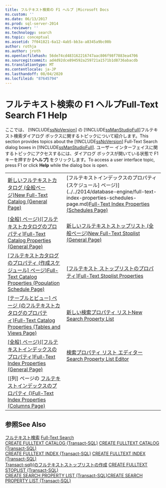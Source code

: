 ```yaml
---
title: フルテキスト検索の F1 ヘルプ |Microsoft Docs
ms.custom: ''
ms.date: 06/13/2017
ms.prod: sql-server-2014
ms.reviewer: ''
ms.technology: search
ms.topic: conceptual
ms.assetid: 7f041821-6a12-4ab5-bb3a-a8345a9bc00b
author: rothja
ms.author: jroth
ms.openlocfilehash: 56de74cd483162216747aac806f98f7883ea4706
ms.sourcegitcommit: ad4d92dce894592a259721a1571b1d8736abacdb
ms.translationtype: MT
ms.contentlocale: ja-JP
ms.lasthandoff: 08/04/2020
ms.locfileid: "87645794"
---
```

# <a name="full-text-search-f1-help"></a><span data-ttu-id="65478-102">フルテキスト検索の F1 ヘルプ</span><span class="sxs-lookup"><span data-stu-id="65478-102">Full-Text Search F1 Help</span></span>
  <span data-ttu-id="65478-103">ここでは、 [!INCLUDE[ssNoVersion](../includes/ssnoversion-md.md)] の [!INCLUDE[ssManStudioFull](../includes/ssmanstudiofull-md.md)]フルテキスト検索ダイアログ ボックスに関するトピックについて紹介します。</span><span class="sxs-lookup"><span data-stu-id="65478-103">This section provides topics about the [!INCLUDE[ssNoVersion](../includes/ssnoversion-md.md)] Full-Text Search dialog boxes in [!INCLUDE[ssManStudioFull](../includes/ssmanstudiofull-md.md)].</span></span> <span data-ttu-id="65478-104">ユーザー インターフェイスに関するトピックにアクセスするには、ダイアログ ボックスが開いている状態で F1 キーを押すか **[ヘルプ]** をクリックします。</span><span class="sxs-lookup"><span data-stu-id="65478-104">To access a user interface topic, press F1 or click **Help** while the dialog box is open.</span></span>  
  
|||  
|-|-|  
|[<span data-ttu-id="65478-105">新しいフルテキストカタログ &#40;全般ページ&#41;</span><span class="sxs-lookup"><span data-stu-id="65478-105">New Full-Text Catalog &#40;General Page&#41;</span></span>](new-full-text-catalog-general-page.md)|<span data-ttu-id="65478-106">[フルテキストインデックスのプロパティ &#40;スケジュール] ページ&#41;](../../2014/database-engine/full-text-index-properties-schedules-page.md)</span><span class="sxs-lookup"><span data-stu-id="65478-106">[Full-Text Index Properties &#40;Schedules Page&#41;](../../2014/database-engine/full-text-index-properties-schedules-page.md)</span></span>|  
|<span data-ttu-id="65478-107">[[全般] ページ&#41;&#40;[フルテキストカタログのプロパティ]](../../2014/database-engine/full-text-catalog-properties-general-page.md)</span><span class="sxs-lookup"><span data-stu-id="65478-107">[Full-Text Catalog Properties &#40;General Page&#41;](../../2014/database-engine/full-text-catalog-properties-general-page.md)</span></span>|[<span data-ttu-id="65478-108">新しいフルテキストストップリスト &#40;全般ページ&#41;</span><span class="sxs-lookup"><span data-stu-id="65478-108">New Full-Text Stoplist &#40;General Page&#41;</span></span>](../../2014/database-engine/new-full-text-stoplist-general-page.md)|  
|<span data-ttu-id="65478-109">[[フルテキストカタログのプロパティ &#40;作成スケジュール] ページ&#41;](../../2014/database-engine/full-text-catalog-properties-population-schedule-page.md)</span><span class="sxs-lookup"><span data-stu-id="65478-109">[Full-Text Catalog Properties &#40;Population Schedule Page&#41;](../../2014/database-engine/full-text-catalog-properties-population-schedule-page.md)</span></span>|<span data-ttu-id="65478-110">[[フルテキスト ストップリストのプロパティ]](../../2014/database-engine/full-text-stoplist-properties.md)</span><span class="sxs-lookup"><span data-stu-id="65478-110">[Full-Text Stoplist Properties](../../2014/database-engine/full-text-stoplist-properties.md)</span></span>|  
|<span data-ttu-id="65478-111">[[テーブルとビュー] ページ &#40;のフルテキストカタログのプロパティ&#41;](../../2014/database-engine/full-text-catalog-properties-tables-and-views-page.md)</span><span class="sxs-lookup"><span data-stu-id="65478-111">[Full-Text Catalog Properties &#40;Tables and Views Page&#41;](../../2014/database-engine/full-text-catalog-properties-tables-and-views-page.md)</span></span>|[<span data-ttu-id="65478-112">新しい検索プロパティ リスト</span><span class="sxs-lookup"><span data-stu-id="65478-112">New Search Property List</span></span>](../../2014/database-engine/new-search-property-list.md)|  
|<span data-ttu-id="65478-113">[[全般] ページ&#41;&#40;[フルテキストインデックスのプロパティ]](../../2014/database-engine/full-text-index-properties-general-page.md)</span><span class="sxs-lookup"><span data-stu-id="65478-113">[Full-Text Index Properties &#40;General Page&#41;](../../2014/database-engine/full-text-index-properties-general-page.md)</span></span>|[<span data-ttu-id="65478-114">検索プロパティ リスト エディター</span><span class="sxs-lookup"><span data-stu-id="65478-114">Search Property List Editor</span></span>](../../2014/database-engine/search-property-list-editor.md)|  
|<span data-ttu-id="65478-115">[[列] ページの [フルテキストインデックスのプロパティ &#40;&#41;](../../2014/database-engine/full-text-index-properties-columns-page.md)</span><span class="sxs-lookup"><span data-stu-id="65478-115">[Full-Text Index Properties &#40;Columns Page&#41;](../../2014/database-engine/full-text-index-properties-columns-page.md)</span></span>||  
  
## <a name="see-also"></a><span data-ttu-id="65478-116">参照</span><span class="sxs-lookup"><span data-stu-id="65478-116">See Also</span></span>  
 <span data-ttu-id="65478-117">[フルテキスト検索](../relational-databases/search/full-text-search.md) </span><span class="sxs-lookup"><span data-stu-id="65478-117">[Full-Text Search](../relational-databases/search/full-text-search.md) </span></span>  
 <span data-ttu-id="65478-118">[CREATE FULLTEXT CATALOG &#40;Transact-SQL&#41;](/sql/t-sql/statements/create-fulltext-catalog-transact-sql) </span><span class="sxs-lookup"><span data-stu-id="65478-118">[CREATE FULLTEXT CATALOG &#40;Transact-SQL&#41;](/sql/t-sql/statements/create-fulltext-catalog-transact-sql) </span></span>  
 <span data-ttu-id="65478-119">[CREATE FULLTEXT INDEX &#40;Transact-SQL&#41;](/sql/t-sql/statements/create-fulltext-index-transact-sql) </span><span class="sxs-lookup"><span data-stu-id="65478-119">[CREATE FULLTEXT INDEX &#40;Transact-SQL&#41;](/sql/t-sql/statements/create-fulltext-index-transact-sql) </span></span>  
 <span data-ttu-id="65478-120">[Transact-sql&#41;&#40;のフルテキストストップリストの作成](/sql/t-sql/statements/create-fulltext-stoplist-transact-sql) </span><span class="sxs-lookup"><span data-stu-id="65478-120">[CREATE FULLTEXT STOPLIST &#40;Transact-SQL&#41;](/sql/t-sql/statements/create-fulltext-stoplist-transact-sql) </span></span>  
 [<span data-ttu-id="65478-121">CREATE SEARCH PROPERTY LIST &#40;Transact-SQL&#41;</span><span class="sxs-lookup"><span data-stu-id="65478-121">CREATE SEARCH PROPERTY LIST &#40;Transact-SQL&#41;</span></span>](/sql/t-sql/statements/create-search-property-list-transact-sql)  
  
  
